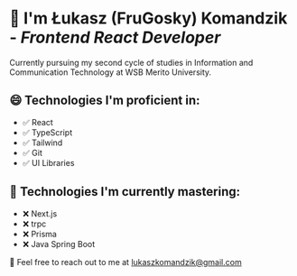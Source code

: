 # 👑 I'm Łukasz (FruGosky) Komandzik - *Frontend React Developer*

Currently pursuing my second cycle of studies in Information and Communication Technology at WSB Merito University.

## 😄 Technologies I'm proficient in:

- ✅ React
- ✅ TypeScript
- ✅ Tailwind
- ✅ Git
- ✅ UI Libraries

## 🤔 Technologies I'm currently mastering:

- ❌ Next.js
- ❌ trpc
- ❌ Prisma
- ❌ Java Spring Boot

💬 Feel free to reach out to me at lukaszkomandzik@gmail.com
